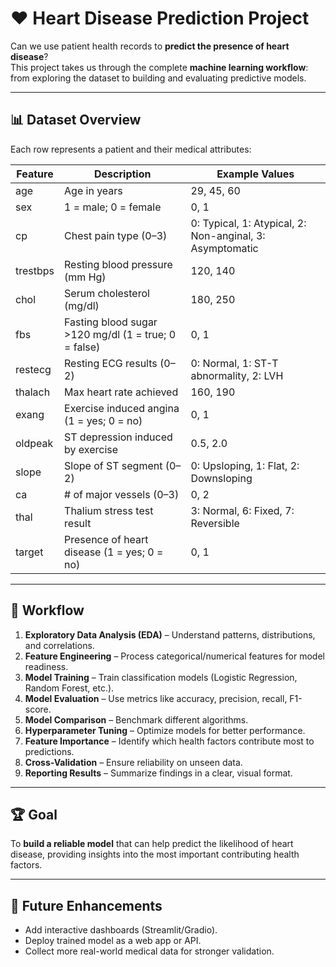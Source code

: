 # ❤️ Heart Disease Prediction Project  

Can we use patient health records to **predict the presence of heart disease**?  
This project takes us through the complete **machine learning workflow**: from exploring the dataset to building and evaluating predictive models.  

---

## 📊 Dataset Overview  

Each row represents a patient and their medical attributes:  

| Feature   | Description | Example Values |
|-----------|-------------|----------------|
| age       | Age in years | 29, 45, 60 |
| sex       | 1 = male; 0 = female | 0, 1 |
| cp        | Chest pain type (0–3) | 0: Typical, 1: Atypical, 2: Non-anginal, 3: Asymptomatic |
| trestbps  | Resting blood pressure (mm Hg) | 120, 140 |
| chol      | Serum cholesterol (mg/dl) | 180, 250 |
| fbs       | Fasting blood sugar >120 mg/dl (1 = true; 0 = false) | 0, 1 |
| restecg   | Resting ECG results (0–2) | 0: Normal, 1: ST-T abnormality, 2: LVH |
| thalach   | Max heart rate achieved | 160, 190 |
| exang     | Exercise induced angina (1 = yes; 0 = no) | 0, 1 |
| oldpeak   | ST depression induced by exercise | 0.5, 2.0 |
| slope     | Slope of ST segment (0–2) | 0: Upsloping, 1: Flat, 2: Downsloping |
| ca        | # of major vessels (0–3) | 0, 2 |
| thal      | Thalium stress test result | 3: Normal, 6: Fixed, 7: Reversible |
| target    | Presence of heart disease (1 = yes; 0 = no) | 0, 1 |

---

## 🚀 Workflow  

1. **Exploratory Data Analysis (EDA)** – Understand patterns, distributions, and correlations.  
2. **Feature Engineering** – Process categorical/numerical features for model readiness.  
3. **Model Training** – Train classification models (Logistic Regression, Random Forest, etc.).  
4. **Model Evaluation** – Use metrics like accuracy, precision, recall, F1-score.  
5. **Model Comparison** – Benchmark different algorithms.  
6. **Hyperparameter Tuning** – Optimize models for better performance.  
7. **Feature Importance** – Identify which health factors contribute most to predictions.  
8. **Cross-Validation** – Ensure reliability on unseen data.  
9. **Reporting Results** – Summarize findings in a clear, visual format.  

---

## 🏆 Goal  

To **build a reliable model** that can help predict the likelihood of heart disease, providing insights into the most important contributing health factors.  

---

## 📌 Future Enhancements  

- Add interactive dashboards (Streamlit/Gradio).  
- Deploy trained model as a web app or API.  
- Collect more real-world medical data for stronger validation.  
